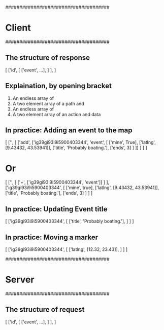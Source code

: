 #####################################

#	Client

#####################################

## The structure of response

[
	['id', [
			['event', ...],
		] ],
]

## Explaination, by opening bracket

1) An endless array of
2) A two element array of a path and
3) An endless array of
4) A two element array of an action and data

## In practice: Adding an event to the map

[
	['', [
		['add', ['ig39gi93i9i5900403344', 'event', [
			['mine', True],
			['latlng', [9.43432, 43.53941]],
			['title', 'Probably boating.'],
			['ends', 3]
		] ]]
	] ]
]

# Or

[
	['', [
		['+', ['ig39gi93i9i5900403344', 'event']]
	] ],
	['ig39gi93i9i5900403344', [
		['mine', true],
		['latlng', [9.43432, 43.53941]],
		['title', 'Probably boating.'],
		['ends', 3]
	] ]
]

## In practice: Updating Event title

[
	['ig39gi93i9i5900403344', [
		['title', 'Probably boating.'],
	] ]
]

## In practice: Moving a marker

[
	['ig39gi93i9i5900403344', [
		['latlng', [12.32, 23.43]],
	] ]
]

#####################################

#	Server

#####################################

## The structure of request

[
	['id', [
			['event', ...],
		] ],
]
